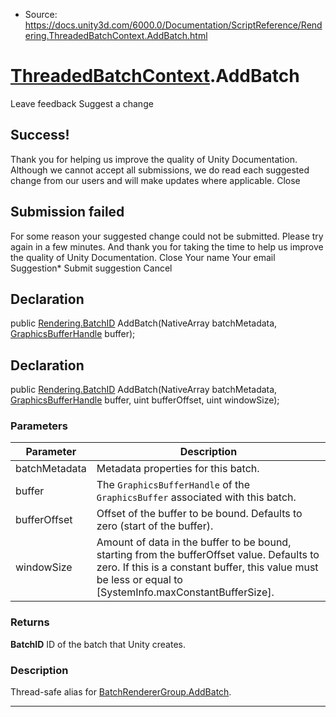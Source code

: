 * Source: https://docs.unity3d.com/6000.0/Documentation/ScriptReference/Rendering.ThreadedBatchContext.AddBatch.html

#  [ThreadedBatchContext](https://docs.unity3d.com/6000.0/Documentation/ScriptReference/Rendering.ThreadedBatchContext.html).AddBatch
Leave feedback
Suggest a change
## Success!
Thank you for helping us improve the quality of Unity Documentation. Although we cannot accept all submissions, we do read each suggested change from our users and will make updates where applicable.
Close
## Submission failed
For some reason your suggested change could not be submitted. Please <a>try again</a> in a few minutes. And thank you for taking the time to help us improve the quality of Unity Documentation.
Close
Your name Your email Suggestion* Submit suggestion
Cancel
## Declaration
public [Rendering.BatchID](https://docs.unity3d.com/6000.0/Documentation/ScriptReference/Rendering.BatchID.html) AddBatch(NativeArray<MetadataValue> batchMetadata, [GraphicsBufferHandle](https://docs.unity3d.com/6000.0/Documentation/ScriptReference/GraphicsBufferHandle.html) buffer); 
## Declaration
public [Rendering.BatchID](https://docs.unity3d.com/6000.0/Documentation/ScriptReference/Rendering.BatchID.html) AddBatch(NativeArray<MetadataValue> batchMetadata, [GraphicsBufferHandle](https://docs.unity3d.com/6000.0/Documentation/ScriptReference/GraphicsBufferHandle.html) buffer, uint bufferOffset, uint windowSize); 
### Parameters
Parameter | Description  
---|---  
batchMetadata | Metadata properties for this batch.  
buffer | The `GraphicsBufferHandle` of the `GraphicsBuffer` associated with this batch.  
bufferOffset | Offset of the buffer to be bound. Defaults to zero (start of the buffer).  
windowSize | Amount of data in the buffer to be bound, starting from the bufferOffset value. Defaults to zero. If this is a constant buffer, this value must be less or equal to [SystemInfo.maxConstantBufferSize].  
### Returns
**BatchID** ID of the batch that Unity creates. 
### Description
Thread-safe alias for [BatchRendererGroup.AddBatch](https://docs.unity3d.com/6000.0/Documentation/ScriptReference/Rendering.BatchRendererGroup.AddBatch.html).
* * *
